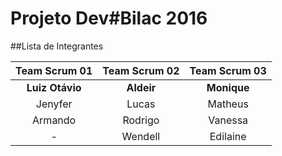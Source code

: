 # Projeto Dev#Bilac 2016

##Lista de Integrantes

Team Scrum 01 |Team Scrum 02|Team Scrum 03
:---------:|:---------:|:---------:
__Luiz Otávio__ | __Aldeir__ | __Monique__
Jenyfer | Lucas | Matheus
Armando | Rodrigo | Vanessa 
- | Wendell | Edilaine


